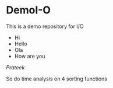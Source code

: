 # DemoI-O

This is a demo repository for I/O

* Hi
* Hello
* Ola
* How are you

*Prateek*

So do time analysis on 4 sorting functions
